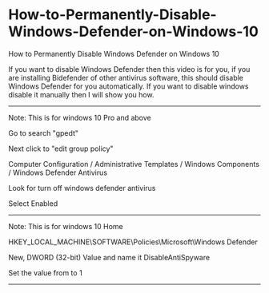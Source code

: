 # How-to-Permanently-Disable-Windows-Defender-on-Windows-10
How to Permanently Disable Windows Defender on Windows 10

If you want to disable Windows Defender then this video is for you, if you are installing Bidefender of other antivirus software, this should disable Windows Defender for you automatically. If you want to disable windows disable it manually then I will show you  how. 

------------------

Note: This is for windows 10 Pro and above

Go to search "gpedt"

Next click to "edit group policy"

Computer Configuration / Administrative Templates / Windows Components / Windows Defender Antivirus

Look for turn off windows defender antivirus 

Select Enabled 

--------------------
Note: This is for windows 10 Home

HKEY_LOCAL_MACHINE\SOFTWARE\Policies\Microsoft\Windows Defender

New,  DWORD (32-bit) Value and name it DisableAntiSpyware

Set the value from to 1

------------------------
